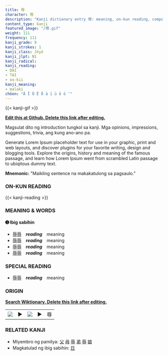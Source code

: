 ```yaml
---
title: 辱
character: 辱
description: "Kanji dictionary entry 辱: meaning, on-kun reading, compounds, origin, related kanji"
content_type: kanji
featured_image: "/辱.gif"
weight: 111
frequency: 111
kanji_grade: 9
kanji_strokes: 1
kanji_class: Jōyō
kanji_jlpt: N1
kanji_radical: 
kanji_reading: 
- DAI
- TAI
- oo-kii
kanji_meaning:
- malaki
chōon: "Ā Ī Ū Ē Ō ā ī ū ē ō ’"
---
```

[//]: # (Don't edit the line below. Kanji animated GIF code is automatically generated.)
{{< kanji-gif >}}

[//]: # (Edit below this line.)

**[Edit this at Github. Delete this link after editing.](https://github.com/tim0g/tim/tree/main/content/kanji/辱/index.md)**

Magsulat dito ng introduction tungkol sa kanji. Mga opinions, impressions, suggestions, trivia, ang kung ano-ano pa.

Generate Lorem Ipsum placeholder text for use in your graphic, print and web layouts, and discover plugins for your favorite writing, design and blogging tools. Explore the origins, history and meaning of the famous passage, and learn how Lorem Ipsum went from scrambled Latin passage to ubiqitous dummy text.
 
**Mnemonic:** "Maikling sentence na makakatulong sa pagsaulo."

### ON-KUN READING

[//]: # (Don't edit the line below. ON-KUN READING code is automatically generated.)
{{< kanji-reading >}}

### MEANING & WORDS

#### ➊ **Ibig sabihin**
  - [辱](../辱)[辱](../辱)　***reading***　meaning
  - [辱](../辱)[辱](../辱)　***reading***　meaning
  - [辱](../辱)[辱](../辱)　***reading***　meaning
  - [辱](../辱)[辱](../辱)　***reading***　meaning

### SPECIAL READING
  - [辱](../辱)[辱](../辱)　***reading***　meaning

### ORIGIN

**[Search Wiktionary. Delete this link after editing.](https://wiktionary.org/wiki/辱)**
<table class="kanji-table"><tr><td>
<img src="60px-辱-bronze.svg.png">
</td><td>▶</td><td>
<img src="60px-辱-oracle.svg.png">
</td><td>▶</td>
<td class="kanji-origin">辱</td>
</tr></table>

### RELATED KANJI
- Miyembro ng pamilya: [父](../父) [母](../母) [辱](../辱) [弟](../弟) [辱](../辱) [娘](../娘)
- Magkatulad ng ibig sabihin: [日](../日)

